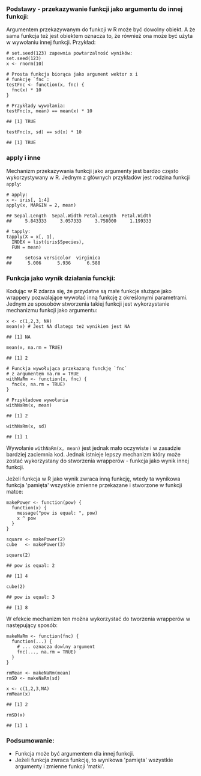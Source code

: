 ### Podstawy - przekazywanie funkcji jako argumentu do innej funkcji:

Argumentem przekazywanym do funkcji w R może być dowolny obiekt. A że
sama funkcja też jest obiektem oznacza to, że również ona może być użyta
w wywołaniu innej funkcji. Przykład:

    # set.seed(123) zapewnia powtarzalność wyników:
    set.seed(123)
    x <- rnorm(10)

    # Prosta funkcja biorąca jako argument wektor x i
    # funkcję `fnc`:
    testFnc <- function(x, fnc) {
      fnc(x) * 10
    }

    # Przykłady wywołania:
    testFnc(x, mean) == mean(x) * 10

    ## [1] TRUE

    testFnc(x, sd) == sd(x) * 10

    ## [1] TRUE

### apply i inne

Mechanizm przekazywania funkcji jako argumenty jest bardzo często
wykorzystywany w R. Jednym z głównych przykładów jest rodzina funkcji
`apply`:

    # apply:
    x <- iris[, 1:4]
    apply(x, MARGIN = 2, mean)

    ## Sepal.Length  Sepal.Width Petal.Length  Petal.Width 
    ##     5.843333     3.057333     3.758000     1.199333

    # tapply:
    tapply(X = x[, 1],
      INDEX = list(iris$Species),
      FUN = mean)

    ##     setosa versicolor  virginica 
    ##      5.006      5.936      6.588

### Funkcja jako wynik działania funckji:

Kodując w R zdarza się, że przydatne są małe funkcje służące jako
wrappery pozwalające wywołać inną funkcję z określonymi parametrami.
Jednym ze sposobów stworzenia takiej funkcji jest wykorzystanie
mechanizmu funkcji jako argumentu:

    x <- c(1,2,3, NA)
    mean(x) # Jest NA dlatego też wynikiem jest NA

    ## [1] NA

    mean(x, na.rm = TRUE)

    ## [1] 2

    # Funckja wywołująca przekazaną funckję `fnc`
    # z argumentem na.rm = TRUE
    withNaRm <- function(x, fnc) {
      fnc(x, na.rm = TRUE)
    }

    # Przykładowe wywołania
    withNaRm(x, mean)

    ## [1] 2

    withNaRm(x, sd)

    ## [1] 1

Wywołanie `withNaRm(x, mean)` jest jednak mało oczywiste i w zasadzie
bardziej zaciemnia kod. Jednak istnieje lepszy mechanizm który może
zostać wykorzystany do stworzenia wrapperów - funkcja jako wynik innej
funkcji.

Jeżeli funkcja w R jako wynik zwraca inną funkcję, wtedy ta wynikowa
funkcja 'pamięta' wszystkie zmienne przekazane i stworzone w funkcji
matce:

    makePower <- function(pow) {
      function(x) {
        message("pow is equal: ", pow)
        x ^ pow
      }
    }

    square <- makePower(2)
    cube   <- makePower(3)

    square(2)

    ## pow is equal: 2

    ## [1] 4

    cube(2)

    ## pow is equal: 3

    ## [1] 8

W efekcie mechanizm ten można wykorzystać do tworzenia wrapperów w
następujący sposób:

    makeNaRm <- function(fnc) {
      function(...) {
        # ... oznacza dowlny argument
        fnc(..., na.rm = TRUE)
      }
    }

    rmMean <- makeNaRm(mean)
    rmSD <- makeNaRm(sd)

    x <- c(1,2,3,NA)
    rmMean(x)

    ## [1] 2

    rmSD(x)

    ## [1] 1

### Podsumowanie:

-   Funkcja może być argumentem dla innej funkcji.
-   Jeżeli funkcja zwraca funkcję, to wynikowa 'pamięta' wszystkie
    argumenty i zmienne funkcji 'matki'.
